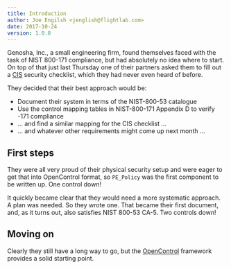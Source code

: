 ```yaml
---
title: Introduction
author: Joe Engilsh <jenglish@flightlab.com>
date: 2017-10-24
version: 1.0.0
---
```


Genosha, Inc., a small engineering firm, found themselves faced
with the task of NIST 800-171 compliance, but had absolutely no idea where
to start. On top of that just last Thursday one of their partners asked
them to fill out a [CIS] security checklist, which they had never even
heard of before.

They decided that their best approach would be:

- Document their system in terms of the NIST-800-53 catalogue
- Use the control mapping tables in NIST-800-171 Appendix D
  to verify -171 compliance
- ... and find a similar mapping for the CIS checklist ...
- ... and whatever other requirements might come up next month ...


## First steps

They were all very proud of their physical security setup
and were eager to get that into OpenControl format,
so `PE_Policy` was the first component to be written up.
One control down!

It quickly became clear that they would need a more systematic
approach. A plan was needed. So they wrote one.  That became
their first document, and, as it turns out, also satisfies
NIST 800-53 CA-5. Two controls down!

## Moving on

Clearly they still have a long way to go, but the
[OpenControl] framework provides a solid starting point.

[OpenControl]: http://open-control.org/
[CIS]: https://www.cisecurity.org/
